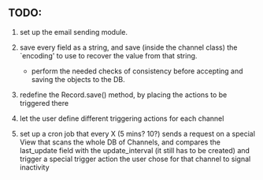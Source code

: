 TODO:
-----

1. set up the email sending module.

1. save every field as a string, and save (inside the channel class) the `encoding' to use to recover the value from that string.
    * perform the needed checks of consistency before accepting and saving the objects to the DB.

1. redefine the Record.save() method, by placing the actions to be triggered there

1. let the user define different triggering actions for each channel

1. set up a cron job that every X (5 mins? 10?) sends a request on a special View that scans the whole DB of Channels, and compares the last_update field with the update_interval (it still has to be created) and trigger a special trigger action the user chose for that channel to signal inactivity
